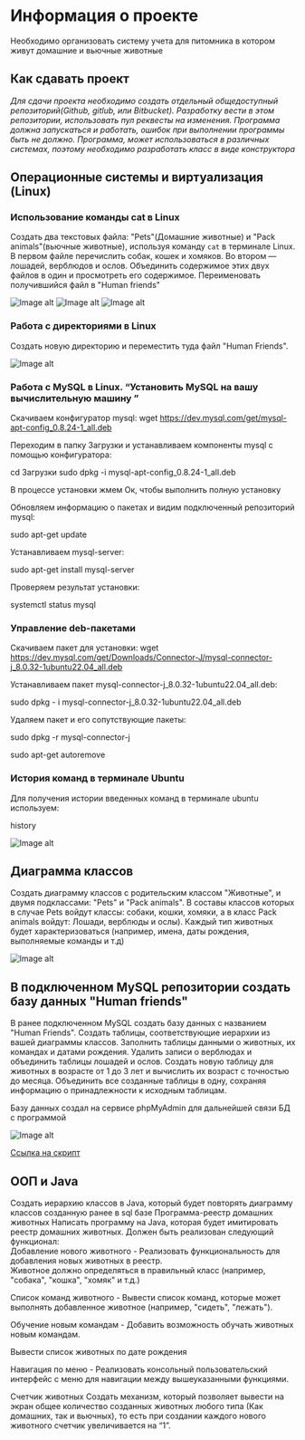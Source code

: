 # Информация о проекте
Необходимо организовать систему учета для питомника в котором живут
домашние и вьючные животные
## Как сдавать проект
*Для сдачи проекта необходимо создать отдельный общедоступный*
*репозиторий(Github, gitlub, или Bitbucket). Разработку вести в этом*
*репозитории, использовать пул реквесты на изменения. Программа должна*
*запускаться и работать, ошибок при выполнении программы быть не должно.*
*Программа, может использоваться в различных системах, поэтому необходимо*
*разработать класс в виде конструктора*

## Операционные системы и виртуализация (Linux)

### Использование команды cat в Linux
Создать два текстовых файла: "Pets"(Домашние животные) и "Pack animals"(вьючные животные), используя команду `cat` в терминале Linux. В первом файле перечислить собак, кошек и хомяков. Во втором — лошадей, верблюдов и ослов.
Объединить содержимое этих двух файлов в один и просмотреть его содержимое.
Переименовать получившийся файл в "Human friends"

![Image alt](https://github.com/IwanBelenko/nursery-accounting-system/blob/main/images/image1.jpg)
![Image alt](https://github.com/IwanBelenko/nursery-accounting-system/blob/main/images/image2.jpg)
![Image alt](https://github.com/IwanBelenko/nursery-accounting-system/blob/main/images/image4.jpg)
     
### Работа с директориями в Linux
Создать новую директорию и переместить туда файл "Human Friends".

![Image alt](https://github.com/IwanBelenko/nursery-accounting-system/blob/main/images/image5.jpg)

### Работа с MySQL в Linux. “Установить MySQL на вашу вычислительную машину ”

Скачиваем конфигуратор mysql:
wget https://dev.mysql.com/get/mysql-apt-config_0.8.24-1_all.deb

Переходим в папку Загрузки и устанавливаем компоненты mysql с помощью конфигуратора:

cd Загрузки sudo dpkg -i mysql-apt-config_0.8.24-1_all.deb

В процессе установки жмем Ок, чтобы выполнить полную установку

Обновляем информацию о пакетах и видим подключенный репозиторий mysql:

sudo apt-get update

Устанавливаем mysql-server:

sudo apt-get install mysql-server

Проверяем результат установки:

systemctl status mysql

### Управление deb-пакетами

Скачиваем пакет для установки:
wget https://dev.mysql.com/get/Downloads/Connector-J/mysql-connector-j_8.0.32-1ubuntu22.04_all.deb

Устанавливаем пакет mysql-connector-j_8.0.32-1ubuntu22.04_all.deb:

sudo dpkg - i mysql-connector-j_8.0.32-1ubuntu22.04_all.deb

Удаляем пакет и его сопутствующие пакеты:

sudo dpkg -r mysql-connector-j

sudo apt-get autoremove


### История команд в терминале Ubuntu
  Для получения истории введенных команд в терминале ubuntu используем:

history

![Image alt](https://github.com/IwanBelenko/nursery-accounting-system/blob/main/images/image6.jpg)

## Диаграмма классов

Создать диаграмму классов с родительским классом "Животные", и двумя подклассами: "Pets" и "Pack animals".
В составы классов которых в случае Pets войдут классы: собаки, кошки, хомяки, а в класс Pack animals войдут: Лошади, верблюды и ослы).
Каждый тип животных будет характеризоваться (например, имена, даты рождения, выполняемые команды и т.д)

![Image alt](https://github.com/IwanBelenko/nursery-accounting-system/blob/main/images/Diagramm.jpg)

## В подключенном MySQL репозитории создать базу данных "Human friends"

В ранее подключенном MySQL создать базу данных с названием "Human Friends".
Создать таблицы, соответствующие иерархии из вашей диаграммы классов.
Заполнить таблицы данными о животных, их командах и датами рождения.
Удалить записи о верблюдах и объединить таблицы лошадей и ослов.
Создать новую таблицу для животных в возрасте от 1 до 3 лет и вычислить их возраст с точностью до месяца.
Объединить все созданные таблицы в одну, сохраняя информацию о принадлежности к исходным таблицам.

Базу данных создал на сервисе phpMyAdmin для дальнейшей связи БД с программой

![Image alt](https://github.com/IwanBelenko/nursery-accounting-system/blob/main/images/image7.jpg)

[Ссылка на скрипт](https://github.com/IwanBelenko/nursery-accounting-system/blob/main/SQL_DB.sql "перейти по ссылке")


## ООП и Java

Создать иерархию классов в Java, который будет повторять диаграмму классов созданную ранее  в sql базе
Программа-реестр домашних животных
Написать программу на Java, которая будет имитировать реестр домашних животных. 
Должен быть реализован следующий функционал:    
Добавление нового животного
        - Реализовать функциональность для добавления новых животных в реестр.       
 Животное должно определяться в правильный класс (например, "собака", "кошка", "хомяк" и т.д.)
         
Список команд животного
        - Вывести список команд, которые может выполнять добавленное животное (например, "сидеть", "лежать").
        
Обучение новым командам
        - Добавить возможность обучать животных новым командам.
        
Вывести список животных по дате рождения

Навигация по меню
        - Реализовать консольный пользовательский интерфейс с меню для навигации между вышеуказанными функциями.
        
Счетчик животных
Создать механизм, который позволяет вывести на экран общее количество созданных животных любого типа (Как домашних, так и вьючных), то есть при создании каждого нового животного счетчик увеличивается на “1”. 


